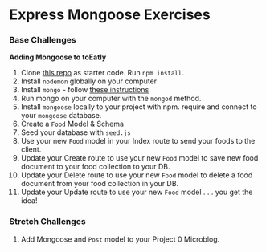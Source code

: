# Express Mongoose Exercises

### Base Challenges

**Adding Mongoose to toEatly**

1. Clone [this repo](https://github.com/sf-wdi-22-23/toEatly_mongoose/tree/master) as starter code. Run `npm install`.
1. Install `nodemon` globally on your computer
1. Install `mongo` - follow [these instructions](http://docs.mongodb.org/manual/tutorial/install-mongodb-on-os-x/)
1. Run mongo on your computer with the `mongod` method.
1. Install `mongoose` locally to your project with npm. require and connect to your `mongoose` database.
1. Create a `Food` Model & Schema
1. Seed your database with `seed.js`
1. Use your new `Food` model in your Index route to send your foods to the client.
1. Update your Create route to use your new `Food` model to save new food document to your food collection to your DB.
1. Update your Delete route to use your new `Food` model to delete a food document from your food collection in your DB.
1. Update your Update route to use your new `Food` model  . . . you get the idea!

### Stretch Challenges

1. Add Mongoose and `Post` model to your Project 0 Microblog.
